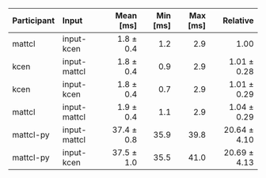 | Participant | Input | Mean [ms] | Min [ms] | Max [ms] | Relative |
|:---|:---|---:|---:|---:|---:|
| mattcl | input-kcen | 1.8 ± 0.4 | 1.2 | 2.9 | 1.00 |
| kcen | input-mattcl | 1.8 ± 0.4 | 0.9 | 2.9 | 1.01 ± 0.28 |
| kcen | input-kcen | 1.8 ± 0.4 | 0.7 | 2.9 | 1.01 ± 0.29 |
| mattcl | input-mattcl | 1.9 ± 0.4 | 1.1 | 2.9 | 1.04 ± 0.29 |
| mattcl-py | input-mattcl | 37.4 ± 0.8 | 35.9 | 39.8 | 20.64 ± 4.10 |
| mattcl-py | input-kcen | 37.5 ± 1.0 | 35.5 | 41.0 | 20.69 ± 4.13 |
